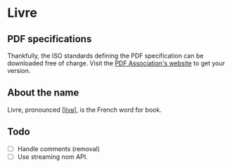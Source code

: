 # Livre

## PDF specifications

Thankfully, the ISO standards defining the PDF specification can be downloaded free of charge.
Visit the [PDF Association's website](https://pdfa.org/resource/iso-32000-pdf/) to get your version.

## About the name

Livre, pronounced [[livʁ]](https://en.wiktionary.org/wiki/File:Fr-un_livre-fr-ouest.ogg),
is the French word for book.

## Todo

- [ ] Handle comments (removal)
- [ ] Use streaming nom API.
